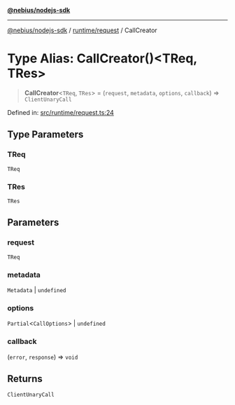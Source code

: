 [**@nebius/nodejs-sdk**](../../../README.md)

---

[@nebius/nodejs-sdk](../../../README.md) / [runtime/request](../README.md) / CallCreator

# Type Alias: CallCreator()\<TReq, TRes\>

> **CallCreator**\<`TReq`, `TRes`\> = (`request`, `metadata`, `options`, `callback`) => `ClientUnaryCall`

Defined in: [src/runtime/request.ts:24](https://github.com/nebius/nodejs-sdk/blob/2ec552fb564ad8fdbf78c4eb6e73ce9101501e8a/src/runtime/request.ts#L24)

## Type Parameters

### TReq

`TReq`

### TRes

`TRes`

## Parameters

### request

`TReq`

### metadata

`Metadata` | `undefined`

### options

`Partial`\<`CallOptions`\> | `undefined`

### callback

(`error`, `response`) => `void`

## Returns

`ClientUnaryCall`
